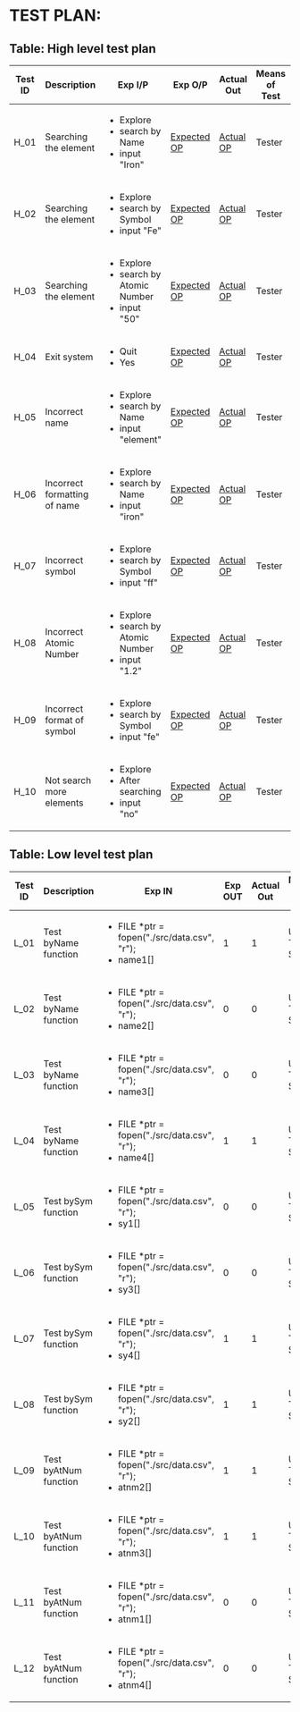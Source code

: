 # TEST PLAN:

## Table: High level test plan

| **Test ID** | **Description**                                              | **Exp I/P** | **Exp O/P** | **Actual Out** | **Means of Test** |**Type Of Test**  | 
|-------|--------------------------------------------------------------|------------|-------------|----------------|------------------| ---
|  H_01       |Searching the element|<ul><li>Explore <li>search by Name <li>input "Iron"</ul>|[Expected OP](/7_Other/H_01ExpectOP.txt)|[Actual OP](/7_Other/H_01ActualOP.txt)| Tester| Requirement based |  
|  H_02       |Searching the element|<ul><li>Explore <li>search by Symbol <li>input "Fe"</ul>|[Expected OP](/7_Other/H_02ExpectOP.txt)| [Actual OP](/7_Other/H_02ActualOP.txt)|Tester | Requirement based |
|  H_03       |Searching the element|<ul><li>Explore <li>search by Atomic Number <li>input "50"</ul>|[Expected OP](/7_Other/H_03ExpectOP.txt)|[Actual OP](/7_Other/H_03ActualOP.txt)|Tester|Requirement based |
|  H_04      |Exit system|<ul><li>Quit <li>Yes </ul>|[Expected OP](/7_Other/H_04ExpectOP.txt)|[Actual OP](/7_Other/H_04ActualOP.txt)|Tester |Requirement based |
|  H_05       | Incorrect name | <ul><li>Explore <li>search by Name <li>input "element"</ul>|[Expected OP](/7_Other/H_05ExpectOP.txt)|[Actual OP](/7_Other/H_05ActualOP.txt)|Tester |Scenario based    |
|  H_06      | Incorrect formatting of name | <ul><li>Explore <li>search by Name <li>input "iron"</ul>|[Expected OP](/7_Other/H_06ExpectOP.txt)|[Actual OP](/7_Other/H_06ActualOP.txt)|Tester |Scenario based    |
|  H_07      | Incorrect symbol | <ul><li>Explore <li>search by Symbol <li>input "ff"</ul>|[Expected OP](/7_Other/H_07ExpectOP.txt)|[Actual OP](/7_Other/H_07ActualOP.txt)|Tester |Scenario based    |
|  H_08      | Incorrect Atomic Number | <ul><li>Explore <li>search by Atomic Number <li>input "1.2"</ul>|[Expected OP](/7_Other/H_08ExpectOP.txt)|[Actual OP](/7_Other/H_08ActualOP.txt)|Tester |Scenario based    |
|  H_09      | Incorrect format of symbol | <ul><li>Explore <li>search by Symbol <li>input "fe"</ul>|[Expected OP](/7_Other/H_09ExpectOP.txt)|[Actual OP](/7_Other/H_09ActualOP.txt)|Tester |Scenario based    |
|  H_10      | Not search more elements | <ul><li>Explore <li>After searching <li>input "no" </ul>|[Expected OP](/7_Other/H_10ExpectOP.txt)|[Actual OP](/7_Other/H_10ActualOP.txt)|Tester |Scenario based    |


## Table: Low level test plan

| **Test ID** | **Description**                                              | **Exp IN** | **Exp OUT** | **Actual Out** | **Means of Test** | **Type Of Test**  |    
|-------------|--------------------------------------------------------------|------------|-------------|----------------|------------------|---
|  L_01       |Test byName function| <ul><li>FILE *ptr = fopen("./src/data.csv", "r");<li>name1[]|1|1|Unit Test Script | Scenario based  |
|  L_02       |Test byName function| <ul><li>FILE *ptr = fopen("./src/data.csv", "r");<li>name2[]|0|0|Unit Test Script |Requirement based |
|  L_03       |Test byName function| <ul><li>FILE *ptr = fopen("./src/data.csv", "r");<li>name3[]|0|0|Unit Test Script |Requirement based |
|  L_04       |Test byName function| <ul><li>FILE *ptr = fopen("./src/data.csv", "r");<li>name4[]|1|1|Unit Test Script |Scenario based |
|  L_05       |Test bySym function| <ul><li>FILE *ptr = fopen("./src/data.csv", "r");<li>sy1[]|0|0|Unit Test Script |Requirement based |
|  L_06      |Test bySym function| <ul><li>FILE *ptr = fopen("./src/data.csv", "r");<li>sy3[]|0|0|Unit Test Script |Requirement based |
|  L_07       |Test bySym function| <ul><li>FILE *ptr = fopen("./src/data.csv", "r");<li>sy4[]|1|1|Unit Test Script |Scenario based |
|  L_08       |Test bySym function| <ul><li>FILE *ptr = fopen("./src/data.csv", "r");<li>sy2[]|1|1|Unit Test Script |Scenario based |
|  L_09       |Test byAtNum function| <ul><li>FILE *ptr = fopen("./src/data.csv", "r");<li>atnm2[]|1|1|Unit Test Script |Scenario based |
|  L_10       |Test byAtNum function| <ul><li>FILE *ptr = fopen("./src/data.csv", "r");<li>atnm3[]|1|1|Unit Test Script |Scenario based |
|  L_11      |Test byAtNum function| <ul><li>FILE *ptr = fopen("./src/data.csv", "r");<li>atnm1[]|0|0|Unit Test Script |Requirement based |
|  L_12       |Test byAtNum function| <ul><li>FILE *ptr = fopen("./src/data.csv", "r");<li>atnm4[]|0|0|Unit Test Script |Requirement based |